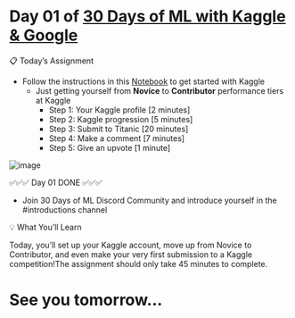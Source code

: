 # Day 01 of [30 Days of ML with Kaggle & Google]()

📋 Today’s Assignment


* Follow the instructions in this [Notebook](https://www.kaggle.com/alexisbcook/getting-started-with-kaggle?utm_medium=email&utm_source=gamma&utm_campaign=thirty-days-of-ml&utm_content=day-1) to get started with Kaggle
  * Just getting yourself from __Novice__ to __Contributor__ performance tiers at Kaggle
    * Step 1: Your Kaggle profile [2 minutes]
    * Step 2: Kaggle progression [5 minutes]
    * Step 3: Submit to Titanic [20 minutes]
    * Step 4: Make a comment [7 minutes]
    * Step 5: Give an upvote [1 minute] 

![image](https://user-images.githubusercontent.com/24941662/127934802-f96bc969-4052-4c3d-9502-2b0a222a909b.png)  

✅✅✅ Day 01 DONE ✅✅✅


* Join 30 Days of ML Discord Community and introduce yourself in the #introductions channel

💡 What You’ll Learn

Today, you’ll set up your Kaggle account, move up from Novice to Contributor, and even make your very first submission to a Kaggle competition!The assignment should only take 45 minutes to complete.

# See you tomorrow...
